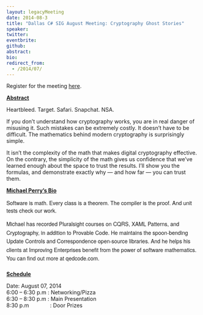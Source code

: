 ```yaml
---
layout: legacyMeeting
date: 2014-08-3
title: "Dallas C# SIG August Meeting: Cryptography Ghost Stories"
speaker:
twitter:
eventbrite:
github:
abstract:
bio:
redirect_from:
  - /2014/07/
---
```


<p>Register for the meeting&nbsp;<a href="https://www.eventbrite.com/e/dallas-c-sig-august-meeting-cryptography-ghost-stories-tickets-12372531575">here</a>.</p>
<p><strong><span style="text-decoration: underline;">Abstract</span></strong></p>
<p>Heartbleed. Target. Safari. Snapchat. NSA.</p>
<p>If you don&#8217;t understand how cryptography works, you are in real danger of misusing it. Such mistakes can be extremely costly. It doesn&#8217;t have to be difficult. The mathematics behind modern cryptography is surprisingly simple.</p>
<p>It isn&#8217;t the complexity of the math that makes digital cryptography effective. On the contrary, the simplicity of the math gives us confidence that we&#8217;ve learned enough about the space to trust the results. I&#8217;ll show you the formulas, and demonstrate exactly why &#8212; and how far &#8212; you can trust them.</p>
<p><strong><span style="text-decoration: underline;">Michael Perry&#8217;s Bio</span></strong></p>
<p><span style="font-family: 'Helvetica Neue', Helvetica, Arial, sans-serif; line-height: normal;">Software is math. Every class is a theorem. The compiler is the proof. And unit tests check our work.</span></p>
<div id="_mcePaste">
<p style="line-height: normal; margin: 0px; padding: 0px 0px 8px; font-family: 'Helvetica Neue', Helvetica, Arial, sans-serif;"><span style="line-height: 1.6em;">Michael has recorded Pluralsight courses on CQRS, XAML Patterns, and Cryptography, in addition to Provable Code. He maintains the spoon-bending Update Controls and Correspondence open-source libraries. And he helps his clients at Improving Enterprises benefit from the power of software mathematics. You can find out more at qedcode.com.</span></p>
</div>
<p><strong><span style="text-decoration: underline;">Schedule</span></strong></p>
<p>Date: August 07, 2014<br />
6:00 &#8211; 6:30 p.m : Networking/Pizza<br />
6:30 &#8211; 8:30 p.m : Main Presentation<br />
8:30 p.m &nbsp; &nbsp; &nbsp; &nbsp; &nbsp; &nbsp; &nbsp;: Door Prizes</p>

